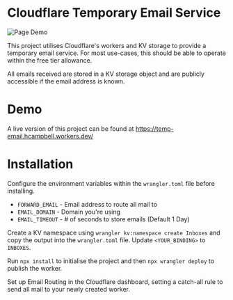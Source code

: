 # Cloudflare Temporary Email Service

![Page Demo](https://i.hcampbell.dev/yz55oj8lfw.png)

This project utilises Cloudflare's workers and KV storage to provide a temporary email service. For most use-cases, this should be able to operate within the free tier allowance.

All emails received are stored in a KV storage object and are publicly accessible if the email address is known.

# Demo

A live version of this project can be found at https://temp-email.hcampbell.workers.dev/

# Installation

Configure the environment variables within the `wrangler.toml` file before installing.

-   `FORWARD_EMAIL` - Email address to route all mail to
-   `EMAIL_DOMAIN` - Domain you're using
-   `EMAIL_TIMEOUT` - # of seconds to store emails (Default 1 Day)

Create a KV namespace using `wrangler kv:namespace create Inboxes` and copy the output into the `wrangler.toml` file. Update `<YOUR_BINDING>` to `INBOXES`.

Run `npx install` to initialise the project and then `npx wrangler deploy` to publish the worker.

Set up Email Routing in the Cloudflare dashboard, setting a catch-all rule to send all mail to your newly created worker.

